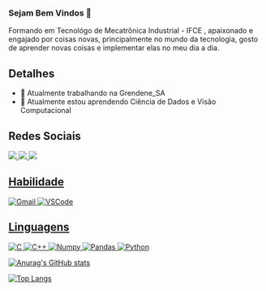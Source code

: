 ### Sejam Bem Vindos 👋
Formando em Tecnológo de Mecatrônica Industrial - IFCE , apaixonado e engajado por coisas novas, principalmente no mundo da tecnologia, gosto de aprender novas coisas e implementar elas no meu dia a dia. 
## Detalhes 
- 🔭 Atualmente trabalhando na Grendene_SA
- 🌱 Atualmente estou aprendendo Ciência de Dados e Visão Computacional

## Redes Sociais 
<a href="https://www.linkedin.com/in/hugo-santos-1ab5291b2/">
<img src="https://img.shields.io/badge/LinkedIn-0077B5?style=for-the-badge&logo=linkedin&logoColor=white"/>

<a href="https://www.instagram.com/hugosantos193/?next=%2F">
<img src="https://img.shields.io/badge/Instagram-E4405F?style=for-the-badge&logo=instagram&logoColor=white"/>

<a href="https://www.facebook.com/profile.php?id=100003608742821">
<img src="https://img.shields.io/badge/Facebook-1877F2?style=for-the-badge&logo=facebook&logoColor=white"/>


## Habilidade
![Gmail](https://img.shields.io/badge/Gmail-D14836?style=for-the-badge&logo=gmail&logoColor=white)
![VSCode](https://img.shields.io/badge/Visual_Studio_Code-0078D4?style=for-the-badge&logo=visual%20studio%20code&logoColor=white)

## Linguagens  
![C](https://img.shields.io/badge/C-00599C?style=for-the-badge&logo=c&logoColor=white)
![C++](https://img.shields.io/badge/C%2B%2B-00599C?style=for-the-badge&logo=c%2B%2B&logoColor=white)
![Numpy](https://img.shields.io/badge/Numpy-777BB4?style=for-the-badge&logo=numpy&logoColor=white)
![Pandas](https://img.shields.io/badge/Pandas-2C2D72?style=for-the-badge&logo=pandas&logoColor=white)
![Python](https://img.shields.io/badge/Python-FFD43B?style=for-the-badge&logo=python&logoColor=blue)

![Anurag's GitHub stats](https://github-readme-stats.vercel.app/api?username=HugoSantos-XD&show_icons=true&theme=merko)
                   
[![Top Langs](https://github-readme-stats.vercel.app/api/top-langs/?username=HugoSantos-XD&show_icons=true&theme=merko)](https://github.com/anuraghazra/github-readme-stats)
